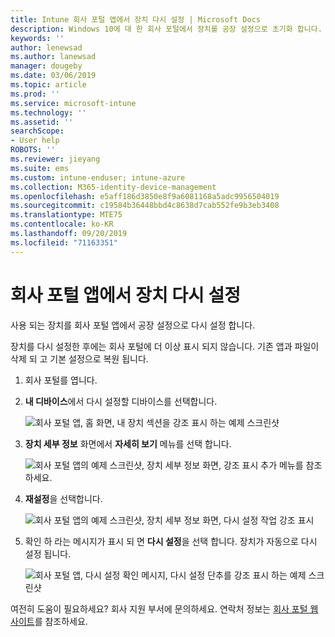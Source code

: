 ```yaml
---
title: Intune 회사 포털 앱에서 장치 다시 설정 | Microsoft Docs
description: Windows 10에 대 한 회사 포털에서 장치를 공장 설정으로 초기화 합니다.
keywords: ''
author: lenewsad
ms.author: lanewsad
manager: dougeby
ms.date: 03/06/2019
ms.topic: article
ms.prod: ''
ms.service: microsoft-intune
ms.technology: ''
ms.assetid: ''
searchScope:
- User help
ROBOTS: ''
ms.reviewer: jieyang
ms.suite: ems
ms.custom: intune-enduser; intune-azure
ms.collection: M365-identity-device-management
ms.openlocfilehash: e5aff186d3850e8f9a6081168a5adc9956504019
ms.sourcegitcommit: c19584b36448bbd4c8638d7cab552fe9b3eb3408
ms.translationtype: MTE75
ms.contentlocale: ko-KR
ms.lasthandoff: 09/20/2019
ms.locfileid: "71163351"
---
```

# <a name="reset-device-from-the-company-portal-app"></a>회사 포털 앱에서 장치 다시 설정  

사용 되는 장치를 회사 포털 앱에서 공장 설정으로 다시 설정 합니다.  

장치를 다시 설정한 후에는 회사 포털에 더 이상 표시 되지 않습니다. 기존 앱과 파일이 삭제 되 고 기본 설정으로 복원 됩니다.  


1. 회사 포털를 엽니다.  
2. **내 디바이스**에서 다시 설정할 디바이스를 선택합니다.   

    ![회사 포털 앱, 홈 화면, 내 장치 섹션을 강조 표시 하는 예제 스크린샷](./media/1802-cp-app-windows-home.png)  

3. **장치 세부 정보** 화면에서 **자세히 보기** 메뉴를 선택 합니다.  

    ![회사 포털 앱의 예제 스크린샷, 장치 세부 정보 화면, 강조 표시 추가 메뉴를 참조 하세요.](./media/1802-cp-app-windows-device-details.png)  

4. **재설정**을 선택합니다.  

     ![회사 포털 앱의 예제 스크린샷, 장치 세부 정보 화면, 다시 설정 작업 강조 표시 ](./media/1802-cp-app-windows-device-details-reset.png)  

5. 확인 하 라는 메시지가 표시 되 면 **다시 설정**을 선택 합니다. 장치가 자동으로 다시 설정 됩니다.  

     ![회사 포털 앱, 다시 설정 확인 메시지, 다시 설정 단추를 강조 표시 하는 예제 스크린샷 ](./media/1802-cp-app-windows-reset-confirm.png)  

여전히 도움이 필요하세요? 회사 지원 부서에 문의하세요. 연락처 정보는 [회사 포털 웹 사이트](https://go.microsoft.com/fwlink/?linkid=2010980)를 참조하세요.  
